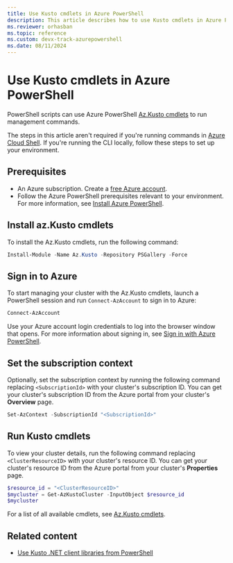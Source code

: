 ```yaml
---
title: Use Kusto cmdlets in Azure PowerShell
description: This article describes how to use Kusto cmdlets in Azure PowerShell.
ms.reviewer: orhasban
ms.topic: reference
ms.custom: devx-track-azurepowershell
ms.date: 08/11/2024
---
```

# Use Kusto cmdlets in Azure PowerShell

PowerShell scripts can use Azure PowerShell [Az.Kusto cmdlets](/powershell/module/az.kusto) to run management commands.

The steps in this article aren't required if you're running commands in [Azure Cloud Shell](https://shell.azure.com). If you're running the CLI locally, follow these steps to set up your environment.

## Prerequisites

* An Azure subscription. Create a [free Azure account](https://azure.microsoft.com/pricing/purchase-options/azure-account?cid=msft_learn).
* Follow the Azure PowerShell prerequisites relevant to your environment. For more information, see [Install Azure PowerShell](/powershell/azure/install-azure-powershell).

## Install az.Kusto cmdlets

To install the Az.Kusto cmdlets, run the following command:

```powershell
Install-Module -Name Az.Kusto -Repository PSGallery -Force
```

## Sign in to Azure

To start managing your cluster with the Az.Kusto cmdlets, launch a PowerShell session and run `Connect-AzAccount` to sign in to Azure:

```powershell
Connect-AzAccount
```

Use your Azure account login credentials to log into the browser window that opens. For more information about signing in, see [Sign in with Azure PowerShell](/powershell/azure/install-azps-windows#sign-in).

## Set the subscription context

Optionally, set the subscription context by running the following command replacing `<SubscriptionId>` with your cluster's subscription ID. You can get your cluster's subscription ID from the Azure portal from your cluster's **Overview** page.

```powershell
Set-AzContext -SubscriptionId "<SubscriptionId>"
```

## Run Kusto cmdlets

To view your cluster details, run the following command replacing `<ClusterResourceID>` with your cluster's resource ID. You can get your cluster's resource ID from the Azure portal from your cluster's **Properties** page.

```powershell
$resource_id = "<ClusterResourceID>"
$mycluster = Get-AzKustoCluster -InputObject $resource_id
$mycluster
```

For a list of all available cmdlets, see [Az.Kusto cmdlets](/powershell/module/az.kusto).

## Related content

* [Use Kusto .NET client libraries from PowerShell](/kusto/api/powershell/powershell?view=azure-data-explorer&preserve-view=true)
